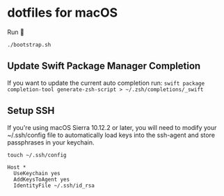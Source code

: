 # dotfiles for macOS

Run 🚀

```
./bootstrap.sh
```

## Update Swift Package Manager Completion

If you want to update the current auto completion run:
`swift package completion-tool generate-zsh-script > ~/.zsh/completions/_swift`

## Setup SSH

If you're using macOS Sierra 10.12.2 or later, you will need to modify your ~/.ssh/config file to automatically load keys into the ssh-agent and store passphrases in your keychain.

`touch ~/.ssh/config`

```
Host *
  UseKeychain yes
  AddKeysToAgent yes
  IdentityFile ~/.ssh/id_rsa
```
